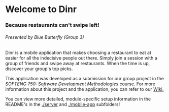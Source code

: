 # Welcome to Dinr 
### Because restaurants can't swipe left!
###### _Presented by Blue Butterfly (Group 3)_

Dinr is a mobile application that makes choosing a restaurant to eat at easier for all the indecisive people out there. Simply join a session with a group of friends and swipe away at restaurants. When the time is up, discover your group's top picks.

This application was developed as a submission for our group project in the _SOFTENG 750: Software Development Methodologies_ course. For more information about this project and the application, you can refer to our [Wiki.](https://github.com/PreetPatel/Dinr/wiki)

You can view more detailed, module-specific setup information in the README's in the [./server](https://github.com/PreetPatel/Dinr/tree/master/server) and [./mobile-app](https://github.com/PreetPatel/Dinr/tree/master/mobile-app) subfolders!